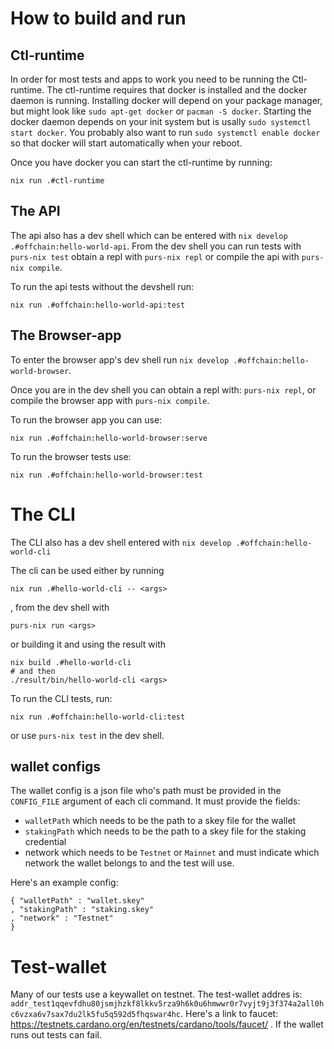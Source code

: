 # How to build and run

## Ctl-runtime

In order for most tests and apps to work you need to be running the Ctl-runtime.
The ctl-runtime requires that docker is installed and the docker daemon is running.
Installing docker will depend on your package manager, but might look like `sudo apt-get docker` or `pacman -S docker`.
Starting the docker daemon depends on your init system but is usally `sudo systemctl start docker`.
You probably also want to run `sudo systemctl enable docker` so that docker will start automatically when your reboot.

Once you have docker you can start the ctl-runtime by running:

```
nix run .#ctl-runtime
```

## The API

The api also has a dev shell which can be entered with `nix develop .#offchain:hello-world-api`.
From the dev shell you can run tests with `purs-nix test` obtain a repl with `purs-nix repl` or compile the api with `purs-nix compile`.

To run the api tests without the devshell run:
```
nix run .#offchain:hello-world-api:test
```

## The Browser-app

To enter the browser app's dev shell run `nix develop .#offchain:hello-world-browser`.

Once you are in the dev shell you can obtain a repl with: `purs-nix repl`, or compile the browser app with `purs-nix compile`.

To run the browser app you can use:
```
nix run .#offchain:hello-world-browser:serve
```

To run the browser tests use:
```
nix run .#offchain:hello-world-browser:test
```

# The CLI

The CLI also has a dev shell entered with `nix develop .#offchain:hello-world-cli`

The cli can be used either by running
```
nix run .#hello-world-cli -- <args>
```
, from the dev shell with
```
purs-nix run <args>
```
or building it and using the result with
```
nix build .#hello-world-cli
# and then
./result/bin/hello-world-cli <args>
```

To run the CLI tests, run:
```
nix run .#offchain:hello-world-cli:test
```
or use `purs-nix test` in the dev shell.

## wallet configs

The wallet config is a json file who's path must be provided in the `CONFIG_FILE` argument of each cli command.
It must provide the fields:
- `walletPath` which needs to be the path to a skey file for the wallet
- `stakingPath` which needs to be the path to a skey file for the staking credential
- network which needs to be `Testnet` or `Mainnet` and must indicate which network the wallet belongs to and the test will use.

Here's an example config:
```
{ "walletPath" : "wallet.skey"
, "stakingPath" : "staking.skey"
, "network" : "Testnet"
}
```

# Test-wallet

Many of our tests use a keywallet on testnet.
The test-wallet addres is:
`addr_test1qqevfdhu80jsmjhzkf8lkkv5rza9h6k0u6hmwwr0r7vyjt9j3f374a2all0hc6vzxa6v7sax7du2lk5fu5q592d5fhqswar4hc`.
Here's a link to faucet: https://testnets.cardano.org/en/testnets/cardano/tools/faucet/ .
If the wallet runs out tests can fail.

